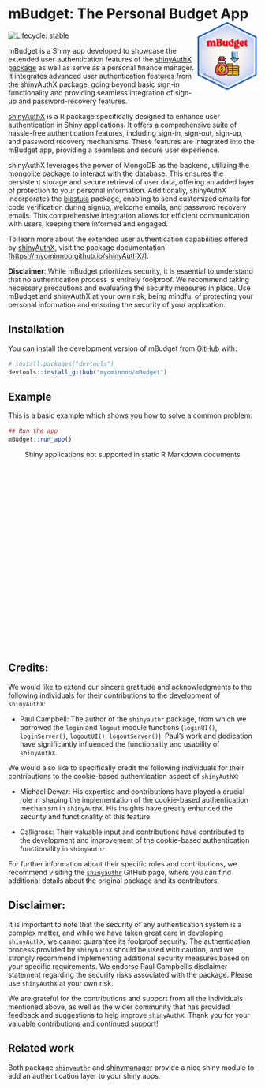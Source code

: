 
<!-- README.md is generated from README.Rmd. Please edit that file -->

# mBudget: The Personal Budget App <img src="man/figures/logo.png" align="right" height="138" />

<!-- badges: start -->

[![Lifecycle:
stable](https://img.shields.io/badge/lifecycle-stable-brightgreen.svg)](https://lifecycle.r-lib.org/articles/stages.html#stable)
<!-- badges: end -->

mBudget is a Shiny app developed to showcase the extended user
authentication features of the [shinyAuthX
package](https://github.com/myominnoo/shinyAuthX) as well as serve as a
personal finance manager. It integrates advanced user authentication
features from the shinyAuthX package, going beyond basic sign-in
functionality and providing seamless integration of sign-up and
password-recovery features.

[shinyAuthX](https://github.com/myominnoo/shinyAuthX) is a R package
specifically designed to enhance user authentication in Shiny
applications. It offers a comprehensive suite of hassle-free
authentication features, including sign-in, sign-out, sign-up, and
password recovery mechanisms. These features are integrated into the
mBudget app, providing a seamless and secure user experience.

shinyAuthX leverages the power of MongoDB as the backend, utilizing the
[mongolite](https://jeroen.github.io/mongolite/) package to interact
with the database. This ensures the persistent storage and secure
retrieval of user data, offering an added layer of protection to your
personal information. Additionally, shinyAuthX incorporates the
[blastula](https://github.com/rstudio/blastula) package, enabling to
send customized emails for code verification during signup, welcome
emails, and password recovery emails. This comprehensive integration
allows for efficient communication with users, keeping them informed and
engaged.

To learn more about the extended user authentication capabilities
offered by [shinyAuthX](https://github.com/myominnoo/shinyAuthX), visit
the package documentation \[<https://myominnoo.github.io/shinyAuthX/>\].

**Disclaimer**: While mBudget prioritizes security, it is essential to
understand that no authentication process is entirely foolproof. We
recommend taking necessary precautions and evaluating the security
measures in place. Use mBudget and shinyAuthX at your own risk, being
mindful of protecting your personal information and ensuring the
security of your application.

## Installation

You can install the development version of mBudget from
[GitHub](https://github.com/) with:

``` r
# install.packages("devtools")
devtools::install_github("myominnoo/mBudget")
```

## Example

This is a basic example which shows you how to solve a common problem:

``` r
## Run the app 
mBudget::run_app()
```

<div style="width: 100% ; height: 400px ; text-align: center; box-sizing: border-box; -moz-box-sizing: border-box; -webkit-box-sizing: border-box;" class="muted well">Shiny applications not supported in static R Markdown documents</div>

## Credits:

We would like to extend our sincere gratitude and acknowledgments to the
following individuals for their contributions to the development of
`shinyAuthX`:

- Paul Campbell: The author of the `shinyauthr` package, from which we
  borrowed the `login` and `logout` module functions (`loginUI()`,
  `loginServer()`, `logoutUI()`, `logoutServer()`). Paul’s work and
  dedication have significantly influenced the functionality and
  usability of `shinyAuthX`.

We would also like to specifically credit the following individuals for
their contributions to the cookie-based authentication aspect of
`shinyAuthX`:

- Michael Dewar: His expertise and contributions have played a crucial
  role in shaping the implementation of the cookie-based authentication
  mechanism in `shinyAuthX`. His insights have greatly enhanced the
  security and functionality of this feature.

- Calligross: Their valuable input and contributions have contributed to
  the development and improvement of the cookie-based authentication
  functionality in `shinyauthr`.

For further information about their specific roles and contributions, we
recommend visiting the
[`shinyauthr`](https://github.com/PaulC91/shinyauthr) GitHub page, where
you can find additional details about the original package and its
contributors.

## Disclaimer:

It is important to note that the security of any authentication system
is a complex matter, and while we have taken great care in developing
`shinyAuthX`, we cannot guarantee its foolproof security. The
authentication process provided by `shinyAuthX` should be used with
caution, and we strongly recommend implementing additional security
measures based on your specific requirements. We endorse Paul Campbell’s
disclaimer statement regarding the security risks associated with the
package. Please use `shinyAuthX` at your own risk.

We are grateful for the contributions and support from all the
individuals mentioned above, as well as the wider community that has
provided feedback and suggestions to help improve `shinyAuthX`. Thank
you for your valuable contributions and continued support!

## Related work

Both package [`shinyauthr`](https://github.com/PaulC91/shinyauthr) and
[shinymanager](https://github.com/datastorm-open/shinymanager/) provide
a nice shiny module to add an authentication layer to your shiny apps.
